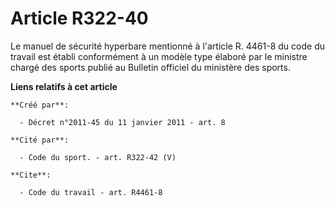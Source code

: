 # Article R322-40

Le manuel de sécurité hyperbare mentionné à l'article R. 4461-8 du code du travail est établi conformément à un modèle type
élaboré par le ministre chargé des sports publié au Bulletin officiel du ministère des sports.

**Liens relatifs à cet article**

	**Créé par**:

	  - Décret n°2011-45 du 11 janvier 2011 - art. 8

	**Cité par**:

	  - Code du sport. - art. R322-42 (V)

	**Cite**:

	  - Code du travail - art. R4461-8
